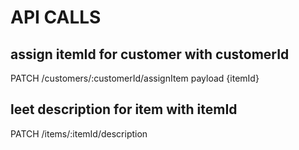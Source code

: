 # API CALLS

## assign itemId for customer with customerId 
PATCH /customers/:customerId/assignItem
    payload {itemId}



## leet description for item with itemId
PATCH /items/:itemId/description